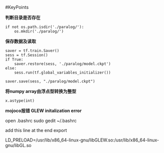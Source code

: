#KeyPoints

**判断目录是否存在**
```
if not os.path.isdir('./paralog/'):
    os.mkdir('./paralog/')
```

**保存数据及读取**
```
saver = tf.train.Saver()
sess = tf.Session()
if True: 
    saver.restore(sess, './paralog/model.ckpt')
else:
    sess.run(tf.global_variables_initializer())

saver.save(sess, "./paralog/model.ckpt")
```

**将numpy array由浮点型转换为整型**
```
x.astype(int)
```

**mojoco报错 GLEW initalization error**

open .bashrc sudo gedit ~/.bashrc

add this line at the end export 

LD_PRELOAD=/usr/lib/x86_64-linux-gnu/libGLEW.so:/usr/lib/x86_64-linux-gnu/libGL.so
